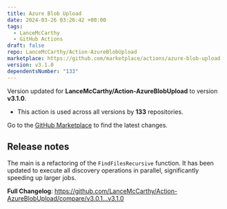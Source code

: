 ```yaml
---
title: Azure Blob Upload
date: 2024-03-26 03:26:42 +00:00
tags:
  - LanceMcCarthy
  - GitHub Actions
draft: false
repo: LanceMcCarthy/Action-AzureBlobUpload
marketplace: https://github.com/marketplace/actions/azure-blob-upload
version: v3.1.0
dependentsNumber: "133"
---
```



Version updated for **LanceMcCarthy/Action-AzureBlobUpload** to version **v3.1.0**.
- This action is used across all versions by **133** repositories.

Go to the [GitHub Marketplace](https://github.com/marketplace/actions/azure-blob-upload) to find the latest changes.

## Release notes

The main is a refactoring of the `FindFilesRecursive` function. It has been updated to execute all discovery operations in parallel, significantly speeding up larger jobs.

**Full Changelog**: https://github.com/LanceMcCarthy/Action-AzureBlobUpload/compare/v3.0.1...v3.1.0
